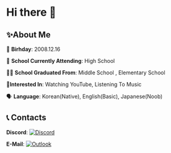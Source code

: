 # Hi there 👋

## ✨About Me
🎂 **Birhday**: 2008.12.16

🤵 **School Currently Attending**: High School

👨‍🎓 **School Graduated From**:  Middle School , Elementary School

💙**Interested In**: Watching YouTube, Listening To Music

:speaking_head: **Language**: Korean(Native), English(Basic), Japanese(Noob)

## :telephone_receiver: Contacts
**Discord**: [![Discord](https://img.shields.io/badge/yujin-5865F2?style=for-the-badge&logo=discord&logoColor=FFFFFF)](https://discord.com/users/551212082645827594)

**E-Mail**: [![Outlook](https://img.shields.io/badge/me@yujin6121.xyz-0078D4?style=for-the-badge&logo=microsoft-outlook&logoColor=FFFFFF)](mailto:dev@yujin6121.xyz)

<!---->
<!--
**subak7676/subak7676** is a ✨ _special_ ✨ repository because its `README.md` (this file) appears on your GitHub profile.

Here are some ideas to get you started:

- 🔭 I’m currently working on ...
- 🌱 I’m currently learning ...
- 👯 I’m looking to collaborate on ...
- 🤔 I’m looking for help with ...
- 💬 Ask me about ...
- 📫 How to reach me: ...
- 😄 Pronouns: ...
- ⚡ Fun fact: ...
-->
